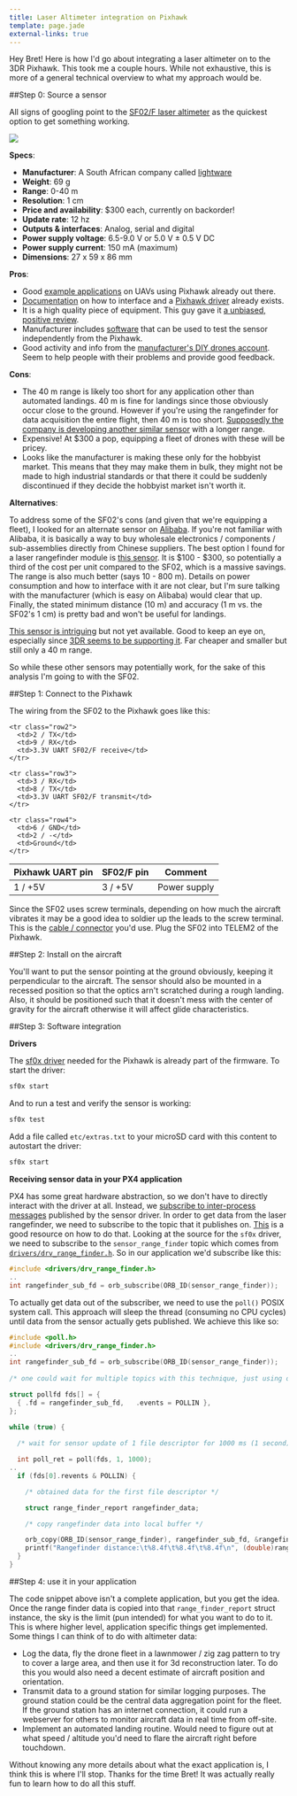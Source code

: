 ```yaml
---
title: Laser Altimeter integration on Pixhawk
template: page.jade
external-links: true
---
```


Hey Bret! Here is how I'd go about integrating a laser altimeter on to the 3DR Pixhawk. This took me a couple hours. While not exhaustive, this is more of a general technical overview to what my approach would be.

##Step 0: Source a sensor

All signs of googling point to the [SF02/F laser altimeter](http://www.lightware.co.za/shop/en/lrf-modules/7-sf02f.html) as the quickest option to get something working.

<div class="media-container">

<img src="https://pixhawk.org/_media/peripherals/sf02_f_laser_rangefinder_pixhawk_wiring.jpg?w=600&tok=605f64">

</div>

**Specs**:

- **Manufacturer**: A South African company called [lightware](http://www.lightware.co.za/shop/en/)
- **Weight**: 69 g
- **Range**: 0-40 m
- **Resolution**: 1 cm
- **Price and availability**: $300 each, currently on backorder!
- **Update rate**: 12 hz
- **Outputs & interfaces**: Analog, serial and digital
- **Power supply voltage**: 6.5-9.0 V or 5.0 V ± 0.5 V DC
- **Power supply current**: 150 mA (maximum)
- **Dimensions**: 27 x 59 x 86 mm

**Pros**:

- Good [example applications](https://pixhawk.org/platforms/planes/phantom_fpv_flying_wing#px4_fmu_build_log) on UAVs using Pixhawk already out there.
- [Documentation](https://pixhawk.org/peripherals/rangefinder) on how to interface and a [Pixhawk driver](https://github.com/PX4/Firmware/tree/master/src/drivers/sf0x) already exists.
- It is a high quality piece of equipment. This guy gave it [a unbiased, positive review](http://diydrones.com/profiles/blogs/sf02-laser-altimeter-review).
- Manufacturer includes [software](http://www.lightware.co.za/shop/en/content/8-software) that can be used to test the sensor independently from the Pixhawk.
- Good activity and info from the [manufacturer's DIY drones account](http://diydrones.com/profile/LaserDeveloper). Seem to help people with their problems and provide good feedback.

**Cons**:

- The 40 m range is likely too short for any application other than automated landings. 40 m is fine for landings since those obviously occur close to the ground. However if you're using the rangefinder for data acquisition the entire flight, then 40 m is too short. [Supposedly the company is developing another similar sensor](http://diydrones.com/forum/topics/looking-for-new-technology-1?commentId=705844%3AComment%3A1761627&xg_source=activity) with a longer range.
- Expensive! At $300 a pop, equipping a fleet of drones with these will be pricey.
- Looks like the manufacturer is making these only for the hobbyist market. This means that they may make them in bulk, they might not be made to high industrial standards or that there it could be suddenly discontinued if they decide the hobbyist market isn't worth it.

**Alternatives**:

To address some of the SF02's cons (and given that we're equipping a fleet), I looked for an alternate sensor on [Alibaba](http://www.alibaba.com/). If you're not familiar with Alibaba, it is basically a way to buy wholesale electronics / components / sub-assemblies directly from Chinese suppliers. The best option I found for a laser rangefinder module is [this sensor](http://www.alibaba.com/product-detail/rangefinder-module_713054756.html). It is $100 - $300, so potentially a third of the cost per unit compared to the SF02, which is a massive savings. The range is also much better (says 10 - 800 m). Details on power consumption and how to interface with it are not clear, but I'm sure talking with the manufacturer (which is easy on Alibaba) would clear that up. Finally, the stated minimum distance (10 m) and accuracy (1 m vs. the SF02's 1 cm) is pretty bad and won't be useful for landings.

[This sensor is intriguing](http://www.dragoninnovation.com/projects/32-lidar-lite-by-pulsedlight) but not yet available. Good to keep an eye on, especially since [3DR seems to be supporting it](https://store.3drobotics.com/products/lidar-lite/). Far cheaper and smaller but still only a 40 m range.

So while these other sensors may potentially work, for the sake of this analysis I'm going to with the SF02.

##Step 1: Connect to the Pixhawk

The wiring from the SF02 to the Pixhawk goes like this:

<table class="table table-striped table-bordered table-condensed">
  <thead>
    <tr>
      <th>Pixhawk UART pin</th>
      <th>SF02/F pin</th>
      <th>Comment</th>
    </tr>
  </thead>

  <tbody>
    <tr class="row1">
      <td>1 / +5V</td>
      <td>3 / +5V</td>
      <td>Power supply</td>
    </tr>

    <tr class="row2">
      <td>2 / TX</td>
      <td>9 / RX</td>
      <td>3.3V UART SF02/F receive</td>
    </tr>

    <tr class="row3">
      <td>3 / RX</td>
      <td>8 / TX</td>
      <td>3.3V UART SF02/F transmit</td>
    </tr>

    <tr class="row4">
      <td>6 / GND</td>
      <td>2 / -</td>
      <td>Ground</td>
    </tr>
  </tbody>
</table>

Since the SF02 uses screw terminals, depending on how much the aircraft vibrates it may be a good idea to soldier up the leads to the screw terminal. This is the [cable / connector](https://store.3drobotics.com/products/df13-6-position-connector-45-cm) you'd use. Plug the SF02 into TELEM2 of the Pixhawk.

##Step 2: Install on the aircraft

You'll want to put the sensor pointing at the ground obviously, keeping it perpendicular to the aircraft. The sensor should also be mounted in a recessed position so that the optics arn't scratched during a rough landing. Also, it should be positioned such that it doesn't mess with the center of gravity for the aircraft otherwise it will affect glide characteristics.

##Step 3: Software integration

**Drivers**

The [sf0x driver](https://github.com/PX4/Firmware/tree/master/src/drivers/sf0x) needed for the Pixhawk is already part of the firmware. To start the driver:

```bash
sf0x start
```

And to run a test and verify the sensor is working:

```bash
sf0x test
```

Add a file called `etc/extras.txt` to your microSD card with this content to autostart the driver:

```bash
sf0x start
```

**Receiving sensor data in your PX4 application**

PX4 has some great hardware abstraction, so we don't have to directly interact with the driver at all. Instead, we [subscribe to inter-process messages](http://pixhawk.org/dev/px4_simple_app#step_5subscribing_sensor_data) published by the sensor driver. In order to get data from the laser rangefinder, we need to subscribe to the topic that it publishes on. [This](http://pixhawk.org/dev/shared_object_communication) is a good resource on how to do that. Looking at the source for the `sf0x` driver, we need to subscribe to the `sensor_range_finder` topic which comes from [`drivers/drv_range_finder.h`](https://github.com/PX4/Firmware/blob/master/src/drivers/drv_range_finder.h). So in our application we'd subscribe like this:

```c
#include <drivers/drv_range_finder.h>
..
int rangefinder_sub_fd = orb_subscribe(ORB_ID(sensor_range_finder));
```

To actually get data out of the subscriber, we need to use the `poll()` POSIX system call. This approach will sleep the thread (consuming no CPU cycles) until data from the sensor actually gets published. We achieve this like so:

```c
#include <poll.h>
#include <drivers/drv_range_finder.h>
..
int rangefinder_sub_fd = orb_subscribe(ORB_ID(sensor_range_finder));
 
/* one could wait for multiple topics with this technique, just using one here */

struct pollfd fds[] = {
  { .fd = rangefinder_sub_fd,   .events = POLLIN },
};
 
while (true) {

  /* wait for sensor update of 1 file descriptor for 1000 ms (1 second) */

  int poll_ret = poll(fds, 1, 1000);
..
  if (fds[0].revents & POLLIN) {

    /* obtained data for the first file descriptor */

    struct range_finder_report rangefinder_data;

    /* copy rangefinder data into local buffer */

    orb_copy(ORB_ID(sensor_range_finder), rangefinder_sub_fd, &rangefinder_data);
    printf("Rangefinder distance:\t%8.4f\t%8.4f\t%8.4f\n", (double)rangefinder_data.distance[0]);
  }
}
```

##Step 4: use it in your application

The code snippet above isn't a complete application, but you get the idea. Once the range finder data is copied into that `range_finder_report` struct instance, the sky is the limit (pun intended) for what you want to do to it. This is where higher level, application specific things get implemented. Some things I can think of to do with altimeter data:

- Log the data, fly the drone fleet in a lawnmower / zig zag pattern to try to cover a large area, and then use it for 3d reconstruction later. To do this you would also need a decent estimate of aircraft position and orientation.
- Transmit data to a ground station for similar logging purposes. The ground station could be the central data aggregation point for the fleet. If the ground station has an internet connection, it could run a webserver for others to monitor aircraft data in real time from off-site. 
- Implement an automated landing routine. Would need to figure out at what speed / altitude you'd need to flare the aircraft right before touchdown.

Without knowing any more details about what the exact application is, I think this is where I'll stop. Thanks for the time Bret! It was actually really fun to learn how to do all this stuff.
